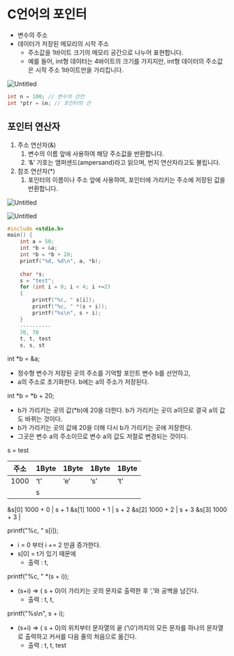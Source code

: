 # C언어의 포인터

- 변수의 주소
- 데이터가 저장된 메모리의 시작 주소
    - 주소값을 1바이트 크기의 메모리 공간으로 나누어 표현합니다.
    - 예를 들어, int형 데이터는 4바이트의 크기를 가지지만, int형 데이터의 주소값은 시작 주소 1바이트만을 가리킵니다.
    

    
![Untitled](https://github.com/BeautifulMaple/Maple_Study/assets/114921436/5265cc57-6f6b-4a3f-8103-56f207bae5b7)

```c
int n = 100; // 변수의 선언
int *ptr = &n; // 포인터의 선
```

## 포인터 연산자

1. 주소 연산자(&)
    1. 변수의 이름 앞에 사용하여 해당 주소값을 반환합니다.
    2. ‘&’ 기호는 앰퍼샌드(ampersand)라고 읽으며, 번지 연산자라고도 불립니다.
2. 참조 연산자(*)
    1. 포인터의 이름이나 주소 앞에 사용하여, 포인터에 가리키는 주소에 저장된 값을 반환합니다.

![Untitled](https://prod-files-secure.s3.us-west-2.amazonaws.com/b31fc591-a9dc-4af5-b3b4-68153414245b/b669ce3c-d173-44ab-a92a-1096817da89f/Untitled.png)

![Untitled](https://prod-files-secure.s3.us-west-2.amazonaws.com/b31fc591-a9dc-4af5-b3b4-68153414245b/8d06e2f8-20eb-4c21-9610-3389da8c08da/Untitled.png)

```c
#include <stdio.h>
main() {
	int a = 50;
	int *b = &a;
	int *b = *b + 20;
	printf("%d, %d\n", a, *b);
	
	char *s;
	s = "test";
	for (int i = 0; i < 4; i +=2)
	{
		printf("%c, " s[i]);
		printf("%c, " *(s + i));
		printf("%s\n", s + i); 
	}
	----------
	70, 70
	t, t, test
	s, s, st
```

int *b = &a;

- 정수형 변수가 저장된 곳의 주소를 기억할 포인트 변수 b를 선언하고,
- a의 주소로 초기화한다. b에는 a의 주소가 저장된다.

int *b = *b + 20;

- b가 가리키는 곳의 값(*b)에 20을 더한다. b가 가리키는 곳이 a이므로 결국 a의 값도 바뀌는 것이다.
- b가 가리키는 곳의 값에 20을 더해 다시 b가 가리키는 곳에 저장한다.
- 그곳은 변수 a의 주소이므로 변수 a의 값도 저절로 변경되는 것이다.

s = test

| 주소 | 1Byte | 1Byte | 1Byte | 1Byte |
| --- | --- | --- | --- | --- |
| 1000 | ‘t’ | ‘e’ | ‘s’ | ‘t’ |
|  | s
&s[0]
1000 + 0 | s + 1 
&s[1]
1000 + 1 | s + 2 
&s[2]
1000 + 2 | s + 3 
&s[3]
1000 + 3 |

printf("%c, " s[i]);

- i = 0 부터 i += 2 만큼 증가한다.
- s[0] = t가 있기 때문에
    - 출력 : t,

printf("%c, " *(s + i));

- (s+i) ⇒ ( s + 0)이 가리키는 곳의 문자로 출력한 후 ‘,’와 공백을 남긴다.
    - 출력 : t, t,

printf("%s\n", s + i);

- (s+i) ⇒ ( s + 0)의 위치부터 문자열의 끝 (’\0’)까지의 모든 문자를 하나의 문자열로 출력하고 커서를 다음 줄의 처음으로 옮긴다.
    - 출력 : t, t, test
